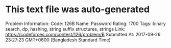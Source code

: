 # This text file was auto-generated

Problem Information:
Code: 126B
Name: Password
Rating: 1700
Tags: binary search, dp, hashing, string suffix structures, strings
Link: https://codeforces.com/contest/126/problem/B
Submitted At: 2017-09-26 23:27:23 GMT+0600 (Bangladesh Standard Time)